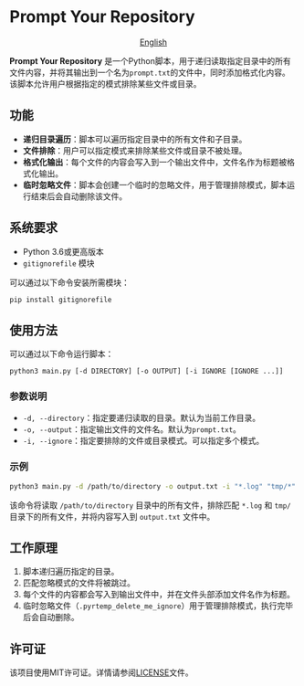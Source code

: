 # Prompt Your Repository

<div align="center">

[English](README.md)

</div>

**Prompt Your Repository** 是一个Python脚本，用于递归读取指定目录中的所有文件内容，并将其输出到一个名为`prompt.txt`的文件中，同时添加格式化内容。该脚本允许用户根据指定的模式排除某些文件或目录。

## 功能

- **递归目录遍历**：脚本可以遍历指定目录中的所有文件和子目录。
- **文件排除**：用户可以指定模式来排除某些文件或目录不被处理。
- **格式化输出**：每个文件的内容会写入到一个输出文件中，文件名作为标题被格式化输出。
- **临时忽略文件**：脚本会创建一个临时的忽略文件，用于管理排除模式，脚本运行结束后会自动删除该文件。

## 系统要求

- Python 3.6或更高版本
- `gitignorefile` 模块

可以通过以下命令安装所需模块：

```bash
pip install gitignorefile
```

## 使用方法

可以通过以下命令运行脚本：

```bash
python3 main.py [-d DIRECTORY] [-o OUTPUT] [-i IGNORE [IGNORE ...]]
```

### 参数说明

- `-d, --directory`：指定要递归读取的目录。默认为当前工作目录。
- `-o, --output`：指定输出文件的文件名。默认为`prompt.txt`。
- `-i, --ignore`：指定要排除的文件或目录模式。可以指定多个模式。

### 示例

```bash
python3 main.py -d /path/to/directory -o output.txt -i "*.log" "tmp/*"
```

该命令将读取 `/path/to/directory` 目录中的所有文件，排除匹配 `*.log` 和 `tmp/` 目录下的所有文件，并将内容写入到 `output.txt` 文件中。

## 工作原理

1. 脚本递归遍历指定的目录。
2. 匹配忽略模式的文件将被跳过。
3. 每个文件的内容都会写入到输出文件中，并在文件头部添加文件名作为标题。
4. 临时忽略文件（`.pyrtemp_delete_me_ignore`）用于管理排除模式，执行完毕后会自动删除。

## 许可证

该项目使用MIT许可证。详情请参阅[LICENSE](LICENSE)文件。